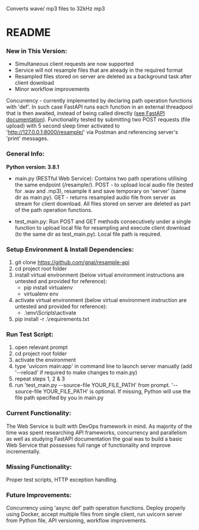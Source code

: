 Converts wave/ mp3 files to 32kHz mp3

# README #

### New in This Version:

- Simultaneous client requests are now supported
- Service will not resample files that are already in the required format
- Resampled files stored on server are deleted as a background task after client download
- Minor workflow improvements

Concurrency - currently implemented by declaring path operation functions with 'def'. In such case FastAPI runs each function in an external threadpool that is then awaited, instead of being called directly ([see FastAPI documentation](https://fastapi.tiangolo.com/async/#very-technical-details)). Functionality tested by submitting two POST requests (file upload) with 5 second sleep timer activated to 'http://127.0.0.1:8000/resample/' via Postman and referencing server's 'print' messages.

### General Info:

**Python version: 3.8.1**

 - main.py (RESTful Web Service): Contains two path operations utilising the same endpoint (/resample/). POST - to upload local audio file (tested for .wav and .mp3), resample it and save temporary on 'server' (same dir as main.py). GET - returns resampled audio file from server as stream for client download. All files stored on server are deleted as part of the path operation functions.

 - test_main.py: Run POST and GET methods consecutively under a single function to upload local file for resampling and execute client download (to the same dir as test_main.py). Local file path is required.


### Setup Environment & Install Dependencies:

1. git clone https://github.com/gnai/resample-api
2. cd project root folder
2. install virtual environment (below virtual environment instructions are untested and provided for reference):
	- pip install virtualenv
	- virtualenv env
3. activate virtual environment (below virtual environment instruction are untested and provided for reference):
	- .\env\Scripts\activate
4. pip install -r .\requirements.txt


### Run Test Script:
1. open relevant prompt
2. cd project root folder
3. activate the environment
4. type 'uvicorn main:app' in command line to launch server manually (add '--reload' if required to make changes to main.py)
5. repeat steps 1, 2 & 3
6. run 'test_main.py --source-file YOUR_FILE_PATH' from prompt. '--source-file YOUR_FILE_PATH' is optional. If missing, Python will use the file path specified by you in main.py

### Current Functionality:

The Web Service is built with DevOps framework in mind. As majority of the time was spent researching API frameworks, concurrency and parallelism as well as studying FastAPI documentation the goal was to build a basic Web Service that possesses full range of functionality and improve incrementally.

### Missing Functionality:

Proper test scripts, HTTP exception handling.

### Future Improvements:

Concurrency using 'async def' path operation functions. Deploy properly using Docker, accept multiple files from single client, run uvicorn server from Python file, API versioning, workflow improvements.
